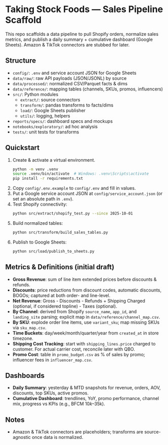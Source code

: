 # Taking Stock Foods — Sales Pipeline Scaffold

This repo scaffolds a data pipeline to pull Shopify orders, normalize sales metrics,
and publish a daily summary + cumulative dashboard (Google Sheets). Amazon & TikTok
connectors are stubbed for later.

## Structure
- `config/`: `.env` and service account JSON for Google Sheets
- `data/raw/`: raw API payloads (JSON/JSONL) by source
- `data/processed/`: normalized CSV/Parquet facts & dims
- `data/reference/`: mapping tables (channels, SKUs, promos, influencers)
- `src/`: Python modules
  - `extract/`: source connectors
  - `transform/`: pandas transforms to facts/dims
  - `load/`: Google Sheets publisher
  - `utils/`: logging, helpers
- `reports/specs/`: dashboard specs and mockups
- `notebooks/exploratory/`: ad hoc analysis
- `tests/`: unit tests for transforms

## Quickstart
1. Create & activate a virtual environment.
   ```bash
   python -m venv .venv
   source .venv/bin/activate  # Windows: .venv\Scripts\activate
   pip install -r requirements.txt
   ```
2. Copy `config/.env.example` to `config/.env` and fill in values.
3. Put a Google service account JSON at `config/service_account.json` (or set an absolute path in `.env`).
4. Test Shopify connectivity:
   ```bash
   python src/extract/shopify_test.py --since 2025-10-01
   ```
5. Build normalized tables:
   ```bash
   python src/transform/build_sales_tables.py
   ```
6. Publish to Google Sheets:
   ```bash
   python src/load/publish_to_sheets.py
   ```

## Metrics & Definitions (initial draft)
- **Gross Revenue**: sum of line item extended prices before discounts & refunds.
- **Discounts**: price reductions from discount codes, automatic discounts, BOGOs; captured at both order- and line-level.
- **Net Revenue**: Gross - Discounts - Refunds + Shipping Charged (optional, if considered topline) - Taxes (optional).
- **By Channel**: derived from Shopify `source_name`, `app_id`, and `landing_site` parsing; explicit map in `data/reference/channel_map.csv`.
- **By SKU**: explode order line items, use `variant_sku`; map missing SKUs via `sku_map.csv`.
- **Time Buckets**: day/week/month/quarter/year from `created_at` in store timezone.
- **Shipping Cost Tracking**: start with `shipping_lines.price` charged to customer. For actual carrier cost, reconcile later with QBO.
- **Promo Cost**: table in `promo_budget.csv` as % of sales by promo; influencer fees in `influencer_map.csv`.

## Dashboards
- **Daily Summary**: yesterday & MTD snapshots for revenue, orders, AOV, discounts, top SKUs, active promos.
- **Cumulative Dashboard**: trendlines, YoY, promo performance, channel mix, progress vs KPIs (e.g., BFCM $10k–$35k).

## Notes
- Amazon & TikTok connectors are placeholders; transforms are source-agnostic once data is normalized.
